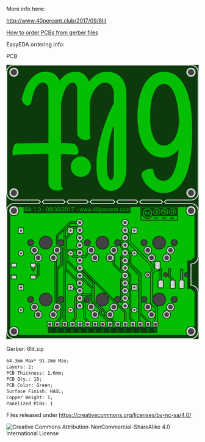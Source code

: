 More info here:

http://www.40percent.club/2017/09/6lit

[How to order PCBs from gerber files](http://www.40percent.club/2017/03/ordering-pcb.html)

EasyEDA ordering info:

PCB

![6lit](6lit.png)

Gerber: 6lit.zip


    64.3mm Max* 91.7mm Max;
    Layers: 2;
    PCB Thickness: 1.6mm;
    PCB Qty.: 10;
    PCB Color: Green;
    Surface Finish: HASL;
    Copper Weight: 1;
    Panelized PCBs: 1


Files released under https://creativecommons.org/licenses/by-nc-sa/4.0/

![Creative Commons Attribution-NonCommercial-ShareAlike 4.0 International License](https://i.creativecommons.org/l/by-nc-sa/4.0/88x31.png)
